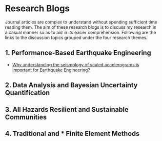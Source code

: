 # Research Blogs

Journal articles are complex to understand without spending sufficient time reading them. The aim of these research blogs is to discuss my research in a casual manner so as to aid in its easier comprehension. Following are the links to the discussion topics grouped under the four research themes.

## 1. Performance-Based Earthquake Engineering

* [Why understanding the seismology of scaled accelerograms is important for Earthquake Engineering?](PBEE_ACC_SCA_1.md)

## 2. Data Analysis and Bayesian Uncertainty Quantification

## 3. All Hazards Resilient and Sustainable Communities

## 4. Traditional and * Finite Element Methods
